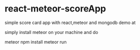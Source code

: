 # react-meteor-scoreApp
simple score card app with react,meteor and mongodb demo at

simply install meteor on your machine and do

meteor npm install
meteor run

